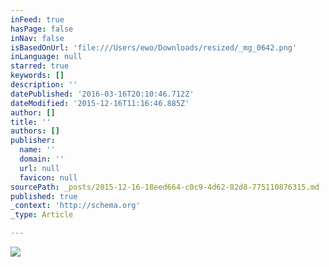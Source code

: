 ```yaml
---
inFeed: true
hasPage: false
inNav: false
isBasedOnUrl: 'file:///Users/ewo/Downloads/resized/_mg_0642.png'
inLanguage: null
starred: true
keywords: []
description: ''
datePublished: '2016-03-16T20:10:46.712Z'
dateModified: '2015-12-16T11:16:46.885Z'
author: []
title: ''
authors: []
publisher:
  name: ''
  domain: ''
  url: null
  favicon: null
sourcePath: _posts/2015-12-16-18eed664-c0c9-4d62-82d8-775110876315.md
published: true
_context: 'http://schema.org'
_type: Article

---
```

![](https://s3-us-west-2.amazonaws.com/the-grid-img/p/650e7b0a28e1b466cec7eb5695b43b8f62782662.png)